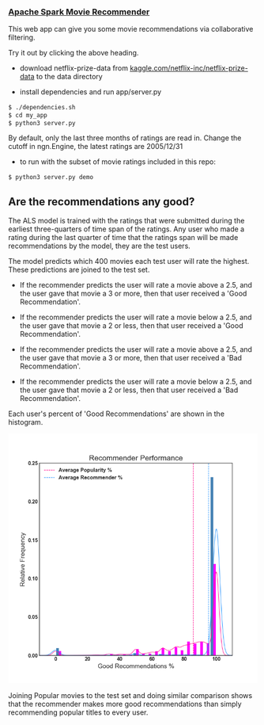 ### [Apache Spark Movie Recommender](http://www.rybot.xyz)

This web app can give you some movie recommendations via collaborative filtering.

Try it out by clicking the above heading.

- download netflix-prize-data from [kaggle.com/netflix-inc/netflix-prize-data](http://www.kaggle.com/netflix-inc/netflix-prize-data) to the data directory

- install dependencies and run app/server.py
```
$ ./dependencies.sh
$ cd my_app
$ python3 server.py
```

By default, only the last three months of ratings are read in. Change the cutoff in ngn.Engine, the latest ratings are 2005/12/31

- to run with the subset of movie ratings included in this repo:
```
$ python3 server.py demo
```


## Are the recommendations any good?

The ALS model is trained with the ratings that were submitted during the earliest three-quarters of time span of the ratings. Any user who made a rating during the last quarter of time that the ratings span will be made recommendations by the model, they are the test users.

The model predicts which 400 movies each test user will rate the highest. These predictions are joined to the test set.

- If the recommender predicts the user will rate a movie above a 2.5, and the user gave that movie a 3 or more, then that user received a 'Good Recommendation'.

- If the recommender predicts the user will rate a movie below a 2.5, and the user gave that movie a 2 or less, then that user received a 'Good Recommendation'.

- If the recommender predicts the user will rate a movie above a 2.5, and the user gave that movie a 3 or more, then that user received a 'Bad Recommendation'.

- If the recommender predicts the user will rate a movie below a 2.5, and the user gave that movie a 2 or less, then that user received a 'Bad Recommendation'.

Each user's percent of 'Good Recommendations' are shown in the histogram.

![](my_app/static/example.png)

Joining Popular movies to the test set and doing similar comparison shows that the recommender makes more good recommendations than simply recommending popular titles to every user.
